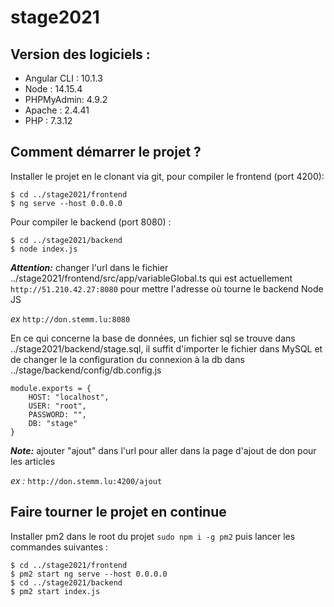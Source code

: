 # stage2021

## Version des logiciels :

* Angular CLI : 10.1.3
* Node : 14.15.4
* PHPMyAdmin: 4.9.2
* Apache : 2.4.41
* PHP : 7.3.12

## Comment démarrer le projet ?

Installer le projet en le clonant via git, pour compiler le frontend (port 4200):

```
$ cd ../stage2021/frontend
$ ng serve --host 0.0.0.0
```

Pour compiler le backend (port 8080) :

```
$ cd ../stage2021/backend
$ node index.js
```

**_Attention:_**  changer l'url dans le fichier ../stage2021/frontend/src/app/variableGlobal.ts qui est actuellement ```http://51.210.42.27:8080``` pour mettre l'adresse où tourne le backend Node JS

_ex_ ```http://don.stemm.lu:8080```

En ce qui concerne la base de données, un fichier sql se trouve dans ../stage2021/backend/stage.sql, il suffit d'importer le fichier dans MySQL et de changer le la configuration du connexion à la db dans ../stage/backend/config/db.config.js
```  
module.exports = {
    HOST: "localhost",
    USER: "root",
    PASSWORD: "",
    DB: "stage"
}
```

**_Note:_** ajouter "ajout" dans l'url pour aller dans la page d'ajout de don pour les articles 

_ex :_ ```http://don.stemm.lu:4200/ajout```

## Faire tourner le projet en continue 

Installer pm2 dans le root du projet ```sudo npm i -g pm2``` puis lancer les commandes suivantes :

```
$ cd ../stage2021/frontend
$ pm2 start ng serve --host 0.0.0.0
$ cd ../stage2021/backend
$ pm2 start index.js
```
